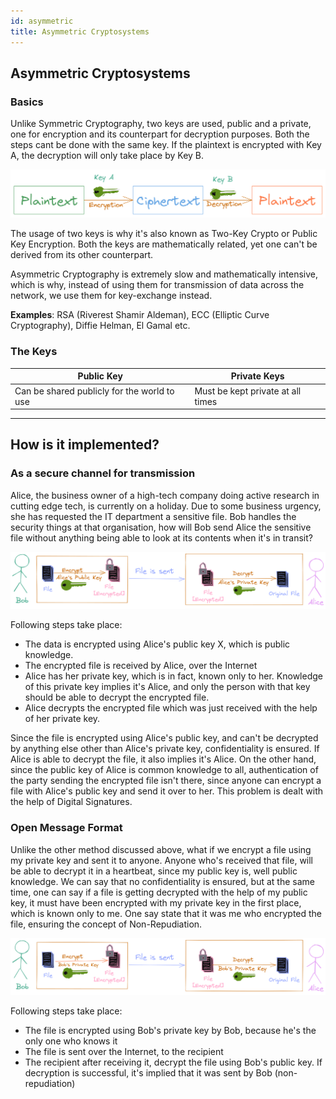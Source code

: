 ```yaml
---
id: asymmetric
title: Asymmetric Cryptosystems
---
```


## Asymmetric Cryptosystems

### Basics

Unlike Symmetric Cryptography, two keys are used, public and a private, one for encryption and its counterpart for decryption purposes. Both the steps cant be done with the same key. If the plaintext is encrypted with Key A, the decryption will only take place by Key B.

![Asymmetric Cryptography](/img/docs/crypto/cryptosystems/asymmetric.png)

The usage of two keys is why it's also known as Two-Key Crypto or Public Key Encryption. Both the keys are mathematically related, yet one can't be derived from its other counterpart.

Asymmetric Cryptography is extremely slow and mathematically intensive, which is why, instead of using them for transmission of data across the network, we use them for key-exchange instead.

**Examples**: RSA (Riverest Shamir Aldeman), ECC (Elliptic Curve Cryptography), Diffie Helman, El Gamal etc.
### The Keys

Public Key | Private Keys
-|-
Can be shared publicly for the world to use | Must be kept private at all times

---

## How is it implemented?

### As a secure channel for transmission

Alice, the business owner of a high-tech company doing active research in cutting edge tech, is currently on a holiday. Due to some business urgency, she has requested the IT department a sensitive file. Bob handles the security things at that organisation, how will Bob send Alice the sensitive file without anything being able to look at its contents when it's in transit?

![Asymmetric Cryptography as a secure medium for transmission](/img/docs/crypto/cryptosystems/asymmetric_confidentiality.png)

Following steps take place:
- The data is encrypted using Alice's public key X, which is public knowledge.
- The encrypted file is received by Alice, over the Internet
- Alice has her private key, which is in fact, known only to her. Knowledge of this private key implies it's Alice, and only the person with that key should be able to decrypt the encrypted file.
- Alice decrypts the encrypted file which was just received with the help of her private key.

Since the file is encrypted using Alice's public key, and can't be decrypted by anything else other than Alice's private key, confidentiality is ensured. 
If Alice is able to decrypt the file, it also implies it's Alice. On the other hand, since the public key of Alice is common knowledge to all, authentication of the party sending the encrypted file isn't there, since anyone can encrypt a file with Alice's public key and send it over to her. This problem is dealt with the help of Digital Signatures.

### Open Message Format

Unlike the other method discussed above, what if we encrypt a file using my private key and sent it to anyone. Anyone who's received that file, will be able to decrypt it in a heartbeat, since my public key is, well public knowledge. We can say that no confidentiality is ensured, but at the same time, one can say if a file is getting decrypted with the help of my public key, it must have been encrypted with my private key in the first place, which is known only to me. One say state that it was me who encrypted the file, ensuring the concept of Non-Repudiation.

![Asymmetric Cryptography as a means for non-repudiation](/img/docs/crypto/cryptosystems/openmessage.png)

Following steps take place:
- The file is encrypted using Bob's private key by Bob, because he's the only one who knows it
- The file is sent over the Internet, to the recipient
- The recipient after receiving it, decrypt the file using Bob's public key. If decryption is successful, it's implied that it was sent by Bob (non-repudiation)
